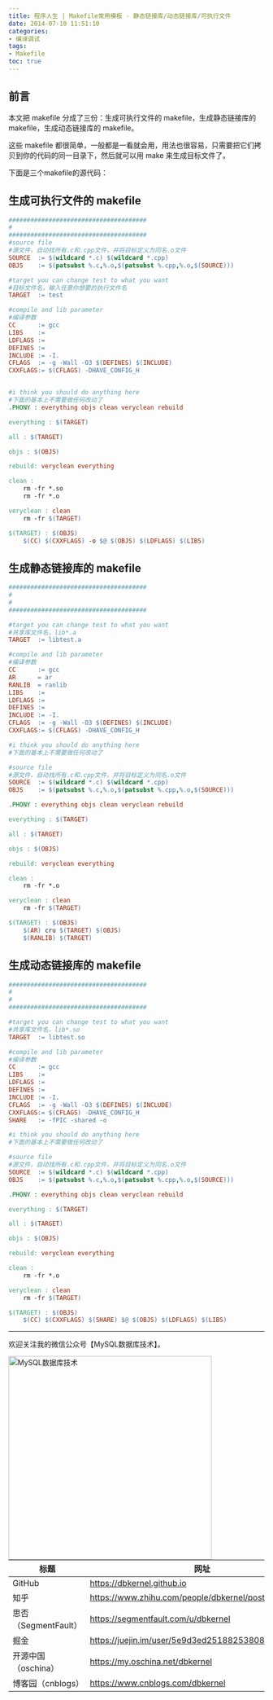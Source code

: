 ```yaml
---
title: 程序人生 | Makefile常用模板 - 静态链接库/动态链接库/可执行文件
date: 2014-07-10 11:51:10
categories:
- 编译调试
tags:
- Makefile
toc: true
---
```


<!-- more -->

## 前言

本文把 makefile 分成了三份：生成可执行文件的 makefile，生成静态链接库的 makefile，生成动态链接库的 makefile。

这些 makefile 都很简单，一般都是一看就会用，用法也很容易，只需要把它们拷贝到你的代码的同一目录下，然后就可以用 make 来生成目标文件了。

下面是三个makefile的源代码： 

## 生成可执行文件的 makefile

```makefile
######################################
#
######################################
#source file
#源文件，自动找所有.c和.cpp文件，并将目标定义为同名.o文件
SOURCE  := $(wildcard *.c) $(wildcard *.cpp)
OBJS    := $(patsubst %.c,%.o,$(patsubst %.cpp,%.o,$(SOURCE)))

#target you can change test to what you want
#目标文件名，输入任意你想要的执行文件名
TARGET  := test

#compile and lib parameter
#编译参数
CC      := gcc
LIBS    :=
LDFLAGS :=
DEFINES :=
INCLUDE := -I.
CFLAGS  := -g -Wall -O3 $(DEFINES) $(INCLUDE)
CXXFLAGS:= $(CFLAGS) -DHAVE_CONFIG_H


#i think you should do anything here
#下面的基本上不需要做任何改动了
.PHONY : everything objs clean veryclean rebuild

everything : $(TARGET)

all : $(TARGET)

objs : $(OBJS)

rebuild: veryclean everything

clean :
    rm -fr *.so
    rm -fr *.o

veryclean : clean
    rm -fr $(TARGET)

$(TARGET) : $(OBJS)
    $(CC) $(CXXFLAGS) -o $@ $(OBJS) $(LDFLAGS) $(LIBS)
```

## 生成静态链接库的 makefile

```makefile
######################################
#
#
######################################

#target you can change test to what you want
#共享库文件名，lib*.a
TARGET  := libtest.a

#compile and lib parameter
#编译参数
CC      := gcc
AR      = ar
RANLIB  = ranlib
LIBS    :=
LDFLAGS :=
DEFINES :=
INCLUDE := -I.
CFLAGS  := -g -Wall -O3 $(DEFINES) $(INCLUDE)
CXXFLAGS:= $(CFLAGS) -DHAVE_CONFIG_H

#i think you should do anything here
#下面的基本上不需要做任何改动了

#source file
#源文件，自动找所有.c和.cpp文件，并将目标定义为同名.o文件
SOURCE  := $(wildcard *.c) $(wildcard *.cpp)
OBJS    := $(patsubst %.c,%.o,$(patsubst %.cpp,%.o,$(SOURCE)))

.PHONY : everything objs clean veryclean rebuild

everything : $(TARGET)

all : $(TARGET)

objs : $(OBJS)

rebuild: veryclean everything

clean :
    rm -fr *.o

veryclean : clean
    rm -fr $(TARGET)

$(TARGET) : $(OBJS)
    $(AR) cru $(TARGET) $(OBJS)
    $(RANLIB) $(TARGET)
```

## 生成动态链接库的 makefile

```makefile
######################################
#
#
######################################

#target you can change test to what you want
#共享库文件名，lib*.so
TARGET  := libtest.so

#compile and lib parameter
#编译参数
CC      := gcc
LIBS    :=
LDFLAGS :=
DEFINES :=
INCLUDE := -I.
CFLAGS  := -g -Wall -O3 $(DEFINES) $(INCLUDE)
CXXFLAGS:= $(CFLAGS) -DHAVE_CONFIG_H
SHARE   := -fPIC -shared -o

#i think you should do anything here
#下面的基本上不需要做任何改动了

#source file
#源文件，自动找所有.c和.cpp文件，并将目标定义为同名.o文件
SOURCE  := $(wildcard *.c) $(wildcard *.cpp)
OBJS    := $(patsubst %.c,%.o,$(patsubst %.cpp,%.o,$(SOURCE)))

.PHONY : everything objs clean veryclean rebuild

everything : $(TARGET)

all : $(TARGET)

objs : $(OBJS)

rebuild: veryclean everything

clean :
    rm -fr *.o

veryclean : clean
    rm -fr $(TARGET)

$(TARGET) : $(OBJS)
    $(CC) $(CXXFLAGS) $(SHARE) $@ $(OBJS) $(LDFLAGS) $(LIBS)
```

----

欢迎关注我的微信公众号【MySQL数据库技术】。

<img src="https://dbkernel-1306518848.cos.ap-beijing.myqcloud.com/wechat/my-wechat-official-account.png" width="400" height="400" alt="MySQL数据库技术" align="left"/>

| 标题                 | 网址                                                  |
| -------------------- | ----------------------------------------------------- |
| GitHub               | https://dbkernel.github.io                            |
| 知乎                 | https://www.zhihu.com/people/dbkernel/posts           |
| 思否（SegmentFault） | https://segmentfault.com/u/dbkernel                   |
| 掘金                 | https://juejin.im/user/5e9d3ed251882538083fed1f/posts |
| 开源中国（oschina）  | https://my.oschina.net/dbkernel                       |
| 博客园（cnblogs）    | https://www.cnblogs.com/dbkernel                      |
